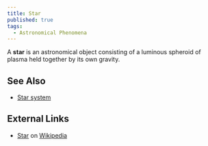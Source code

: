 ```yaml
---
title: Star
published: true
tags:
  - Astronomical Phenomena
---
```


A **star** is an astronomical object consisting of a luminous spheroid of plasma held together by its own gravity.

## See Also

- [Star system](/compendium/Star_system)

## External Links

- [Star](https://en.wikipedia.org/wiki/Star) on [Wikipedia](https://en.wikipedia.org/wiki/Wikipedia)

